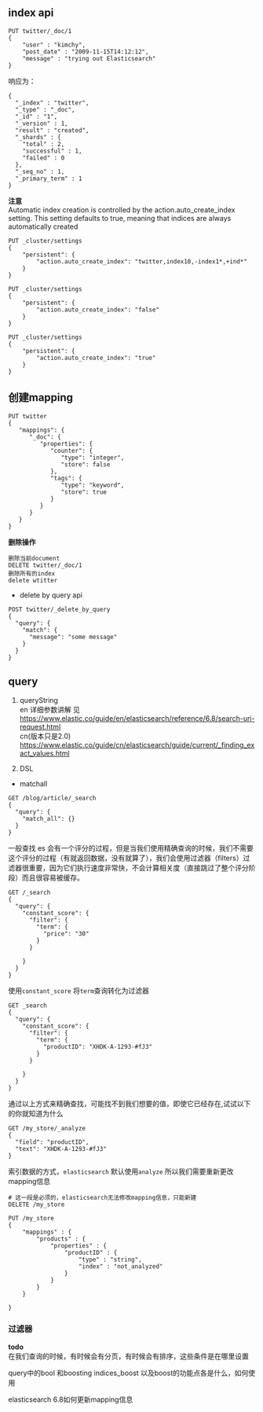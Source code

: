 
## index api 

```
PUT twitter/_doc/1
{
    "user" : "kimchy",
    "post_date" : "2009-11-15T14:12:12",
    "message" : "trying out Elasticsearch"
}
```
响应为：
```
{
  "_index" : "twitter",
  "_type" : "_doc",
  "_id" : "1",
  "_version" : 1,
  "result" : "created",
  "_shards" : {
    "total" : 2,
    "successful" : 1,
    "failed" : 0
  },
  "_seq_no" : 1,
  "_primary_term" : 1
}

```
**注意**    
    Automatic index creation is controlled by the action.auto_create_index setting. This setting defaults to true, meaning that indices are always automatically created

```    
PUT _cluster/settings
{
    "persistent": {
        "action.auto_create_index": "twitter,index10,-index1*,+ind*" 
    }
}

PUT _cluster/settings
{
    "persistent": {
        "action.auto_create_index": "false" 
    }
}

PUT _cluster/settings
{
    "persistent": {
        "action.auto_create_index": "true" 
    }
}
```
## 创建mapping
```console
PUT twitter
{
   "mappings": {
      "_doc": {
         "properties": {
            "counter": {
               "type": "integer",
               "store": false
            },
            "tags": {
               "type": "keyword",
               "store": true
            }
         }
      }
   }
}
```

**删除操作**    
```
删除当前document
DELETE twitter/_doc/1
删除所有的index
delete wtitter 
```

* delete by query api
```console
POST twitter/_delete_by_query
{
  "query": { 
    "match": {
      "message": "some message"
    }
  }
}
```
## query 
1. queryString    
   en 详细参数讲解 见 https://www.elastic.co/guide/en/elasticsearch/reference/6.8/search-uri-request.html   
   cn(版本只是2.0) https://www.elastic.co/guide/cn/elasticsearch/guide/current/_finding_exact_values.html


2. DSL
* matchall
```
GET /blog/article/_search
{
  "query": {
    "match_all": {}
  }
}
```

一般查找 es 会有一个评分的过程，但是当我们使用精确查询的时候，我们不需要这个评分的过程（有就返回数据，没有就算了），我们会使用过滤器（filters）过滤器很重要，因为它们执行速度非常快，不会计算相关度（直接跳过了整个评分阶段）而且很容易被缓存。
```console
GET /_search
{
  "query": {
    "constant_score": {
      "filter": {
        "term": {
          "price": "30"
        }
      }
      
    }
  }
}
```
使用`constant_score` 将`term`查询转化为过滤器

```
GET _search
{
  "query": {
    "constant_score": {
      "filter": {
        "term": {
          "productID": "XHDK-A-1293-#fJ3"
        }
      }
      
    }
  }
}
```
通过以上方式来精确查找，可能找不到我们想要的值，即使它已经存在,试试以下的你就知道为什么
```
GET /my_store/_analyze
{
  "field": "productID",
  "text": "XHDK-A-1293-#fJ3"
}
```
索引数据的方式，`elasticsearch` 默认使用`analyze` 
所以我们需要重新更改mapping信息
```console
# 这一段是必须的，elasticsearch无法修改mapping信息，只能新建
DELETE /my_store 

PUT /my_store 
{
    "mappings" : {
        "products" : {
            "properties" : {
                "productID" : {
                    "type" : "string",
                    "index" : "not_analyzed" 
                }
            }
        }
    }

}
```
### 过滤器
  






**todo**  
在我们查询的时候，有时候会有分页，有时候会有排序，这些条件是在哪里设置

query中的bool  和boosting indices_boost  以及boost的功能点各是什么，如何使用

elasticsearch 6.8如何更新mapping信息
